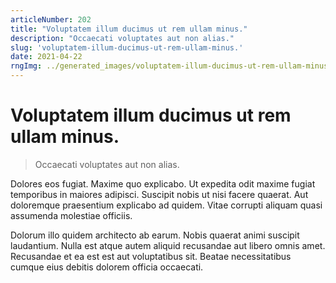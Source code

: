 ```yaml
---
articleNumber: 202
title: "Voluptatem illum ducimus ut rem ullam minus."
description: "Occaecati voluptates aut non alias."
slug: 'voluptatem-illum-ducimus-ut-rem-ullam-minus.'
date: 2021-04-22
rngImg: ../generated_images/voluptatem-illum-ducimus-ut-rem-ullam-minus..jpg
---
```


# Voluptatem illum ducimus ut rem ullam minus.

> Occaecati voluptates aut non alias.

Dolores eos fugiat. Maxime quo explicabo. Ut expedita odit maxime fugiat temporibus in maiores adipisci. Suscipit nobis ut nisi facere quaerat. Aut doloremque praesentium explicabo ad quidem. Vitae corrupti aliquam quasi assumenda molestiae officiis.
 Dolorum illo quidem architecto ab earum. Nobis quaerat animi suscipit laudantium. Nulla est atque autem aliquid recusandae aut libero omnis amet. Recusandae et ea est est aut voluptatibus sit. Beatae necessitatibus cumque eius debitis dolorem officia occaecati.
